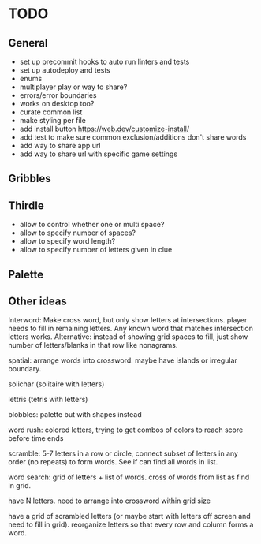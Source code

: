 # TODO

## General

- set up precommit hooks to auto run linters and tests
- set up autodeploy and tests
- enums
- multiplayer play or way to share?
- errors/error boundaries
- works on desktop too?
- curate common list
- make styling per file
- add install button https://web.dev/customize-install/
- add test to make sure common exclusion/additions don't share words
- add way to share app url
- add way to share url with specific game settings

## Gribbles

## Thirdle

- allow to control whether one or multi space?
- allow to specify number of spaces?
- allow to specify word length?
- allow to specify number of letters given in clue

## Palette

## Other ideas

Interword: Make cross word, but only show letters at intersections. player needs to fill in remaining letters. Any known word that matches intersection letters works. Alternative: instead of showing grid spaces to fill, just show number of letters/blanks in that row like nonagrams.

spatial: arrange words into crossword. maybe have islands or irregular boundary.

solichar (solitaire with letters)

lettris (tetris with letters)

blobbles: palette but with shapes instead

word rush: colored letters, trying to get combos of colors to reach score before time ends

scramble: 5-7 letters in a row or circle, connect subset of letters in any order (no repeats) to form words. See if can find all words in list.

word search: grid of letters + list of words. cross of words from list as find in grid.

have N letters. need to arrange into crossword within grid size

have a grid of scrambled letters (or maybe start with letters off screen and need to fill in grid). reorganize letters so that every row and column forms a word.
